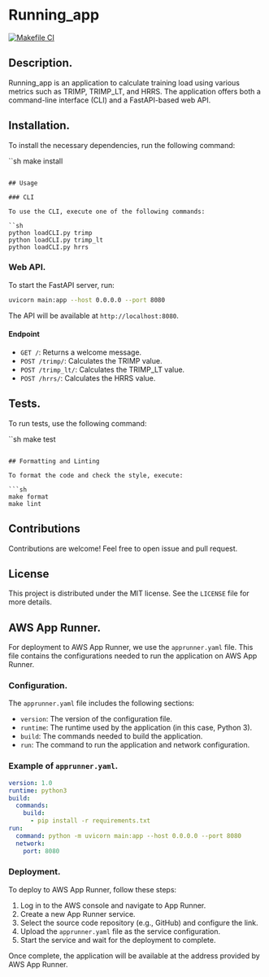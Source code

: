 # Running_app

[![Makefile CI](https://github.com/AndreCanto00/Running_app/actions/workflows/makefile.yml/badge.svg)](https://github.com/AndreCanto00/Running_app/actions/workflows/makefile.yml)

## Description.

Running_app is an application to calculate training load using various metrics such as TRIMP, TRIMP_LT, and HRRS. The application offers both a command-line interface (CLI) and a FastAPI-based web API.

## Installation.

To install the necessary dependencies, run the following command:

``sh
make install
```

## Usage

### CLI

To use the CLI, execute one of the following commands:

``sh
python loadCLI.py trimp
python loadCLI.py trimp_lt
python loadCLI.py hrrs
```

### Web API.

To start the FastAPI server, run:

```sh
uvicorn main:app --host 0.0.0.0 --port 8080
```

The API will be available at `http://localhost:8080`.



#### Endpoint

- `GET /`: Returns a welcome message.
- `POST /trimp/`: Calculates the TRIMP value.
- `POST /trimp_lt/`: Calculates the TRIMP_LT value.
- `POST /hrrs/`: Calculates the HRRS value.

## Tests.

To run tests, use the following command:

``sh
make test
```

## Formatting and Linting

To format the code and check the style, execute:

```sh
make format
make lint
```

## Contributions

Contributions are welcome! Feel free to open issue and pull request.

## License

This project is distributed under the MIT license. See the `LICENSE` file for more details.

## AWS App Runner.

For deployment to AWS App Runner, we use the `apprunner.yaml` file. This file contains the configurations needed to run the application on AWS App Runner.

### Configuration.

The `apprunner.yaml` file includes the following sections:

- `version`: The version of the configuration file.
- `runtime`: The runtime used by the application (in this case, Python 3).
- `build`: The commands needed to build the application.
- `run`: The command to run the application and network configuration.

### Example of `apprunner.yaml`.

```yaml
version: 1.0
runtime: python3
build:
  commands:
    build:
      - pip install -r requirements.txt
run:
  command: python -m uvicorn main:app --host 0.0.0.0 --port 8080
  network:
    port: 8080
```


### Deployment.

To deploy to AWS App Runner, follow these steps:

1. Log in to the AWS console and navigate to App Runner.
2. Create a new App Runner service.
3. Select the source code repository (e.g., GitHub) and configure the link.
4. Upload the `apprunner.yaml` file as the service configuration.
5. Start the service and wait for the deployment to complete.

Once complete, the application will be available at the address provided by AWS App Runner.
